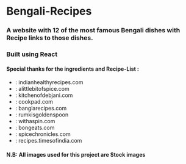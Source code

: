 # **Bengali-Recipes**

### A website with 12 of the most famous Bengali dishes with Recipe links to those dishes.

### Built using React

#### Special thanks for the ingredients and Recipe-List :

- : indianhealthyrecipes.com
- : alittlebitofspice.com
- : kitchenofdebjani.com
- : cookpad.com
- : banglarecipes.com
- : rumkisgoldenspoon
- : withaspin.com
- : bongeats.com
- : spicechronicles.com
- : recipes.timesofindia.com

#### **N.B: All images used for this project are Stock images**

